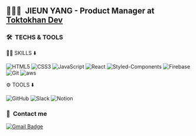 ## 🦹🏻‍♀️ &nbsp;JIEUN YANG - Product Manager at [Toktokhan Dev](https://www.toktokhan.dev) <br>
### 🛠 &nbsp;TECHS & TOOLS
🤹‍♀️ SKILLS ⬇️

![HTML5](https://img.shields.io/badge/HTML5-E34F26?style=flat-square&logo=html5&logoColor=white)
![CSS3](https://img.shields.io/badge/CSS3-1572B6?style=flat-square&logo=css3)
![JavaScript](https://img.shields.io/badge/JavaScript-F7DF1E?style=flat-square&logo=javascript&logoColor=white)
![React](https://img.shields.io/badge/React-61DAFB?style=flat-square&logo=react&logoColor=white)
![Styled-Components](https://img.shields.io/badge/Styled_Components-DB7093?style=flat-square&logo=styled-components&logoColor=white)
![Firebase](https://img.shields.io/badge/Firebase-FFCA28?style=flat-square&logo=firebase&logoColor=white)
![Git](https://img.shields.io/badge/-Git-orange?style=flat-square&logo=Git&logoColor=white)
![aws](https://img.shields.io/badge/-aws-green?style=flat-square&logo=AWS&logoColor=white)

⚙️ TOOLS ⬇️

![GitHub](https://img.shields.io/badge/GitHub-181717?style=flat-square&logo=github)
![Slack](https://img.shields.io/badge/Slack-E01E5A?style=flat-square&logo=Slack)
![Notion](https://img.shields.io/badge/Notion-181717?style=flat-square&logo=Notion&logoColor=white)

### 💌 &nbsp;Contact me
  [![Gmail Badge](https://img.shields.io/badge/Gmail-d14836?style=flat-square&logo=Gmail&logoColor=white&link=mailto:poohv7@gmail.com)](mailto:poohv7@gmail.com)

<!---
Jieun-yyang/Jieun-yyang is a ✨ special ✨ repository because its `README.md` (this file) appears on your GitHub profile.
You can click the Preview link to take a look at your changes.
--->

